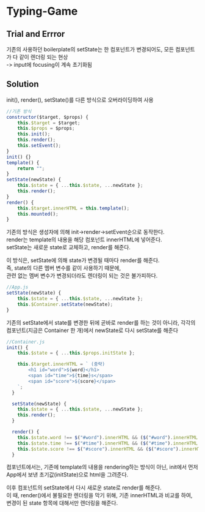 # Typing-Game

## Trial and Errror

기존의 사용하던 boilerplate의 setState는 한 컴포넌트가 변경되어도, 모든 컴포넌트가
다 같이 렌더링 되는 현상<br>
-> input에 focusing이 계속 초기화됨

## Solution

init(), render(), setState()를 다른 방식으로 오버라이딩하여 사용

```js
//기존 방식
constructor($target, $props) {
    this.$target = $target;
    this.$props = $props;
    this.init();
    this.render();
    this.setEvent();
}
init() {}
template() {
    return "";
}
setState(newState) {
    this.$state = { ...this.$state, ...newState };
    this.render();
}
render() {
    this.$target.innerHTML = this.template();
    this.mounted();
}

```

기존의 방식은 생성자에 의해 init->render->setEvent순으로 동작한다.<br>
render는 template의 내용을 해당 컴포넌트 innerHTML에 넣어준다.<br>
setState는 새로운 state로 교체하고, render를 해준다.<br>

이 방식은, setState에 의해 state가 변경될 때마다 render를 해준다.<br>
즉, state의 다른 멤버 변수를 같이 사용하기 때문에, <br>
관련 없는 멤버 변수가 변경되더라도 렌더링이 되는 것은 불가피하다.

```js
//App.js
setState(newState) {
    this.$state = { ...this.$state, ...newState };
    this.$Container.setState(newState);
}
```

기존의 setState에서 state를 변경한 뒤에 곧바로 render를 하는 것이 아니라,
각각의 컴포넌트(지금은 Container 한 개)에서 newState로 다시 setState를 해준다

```js
//Container.js
init() {
    this.$state = { ...this.$props.initState };

    this.$target.innerHTML = ` (중략)
        <h1 id="word">${word}</h1>
        <span id="time">${time}s</span>
        <span id="score">${score}</span>
    `;
  }

  setState(newState) {
    this.$state = { ...this.$state, ...newState };
    this.render();
  }

  render() {
    this.$state.word !== $("#word").innerHTML && ($("#word").innerHTML = this.$state.word);
    this.$state.time !== $("#time").innerHTML && ($("#time").innerHTML = this.$state.time);
    this.$state.score !== $("#score").innerHTML && ($("#score").innerHTML = this.$state.score);
  }
```

컴포넌트에서는, 기존에 template의 내용을 rendering하는 방식이 아닌, init에서 먼저 App에서 보낸 초기값(initState)으로 html을 그려준다.

이후 컴포넌트의 setState에서 다시 새로운 state로 render를 해준다.<br>
이 때, render()에서 불필요한 렌더링을 막기 위해, 기존 innerHTML과 비교를 하여,<br> 변경이 된 state 항목에 대해서만 렌더링을 해준다.
